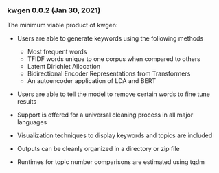 ### kwgen 0.0.2 (Jan 30, 2021)

The minimum viable product of kwgen:

- Users are able to generate keywords using the following methods
  - Most frequent words
  - TFIDF words unique to one corpus when compared to others
  - Latent Dirichlet Allocation
  - Bidirectional Encoder Representations from Transformers
  - An autoencoder application of LDA and BERT

- Users are able to tell the model to remove certain words to fine tune results

- Support is offered for a universal cleaning process in all major languages

- Visualization techniques to display keywords and topics are included

- Outputs can be cleanly organized in a directory or zip file

- Runtimes for topic number comparisons are estimated using tqdm
